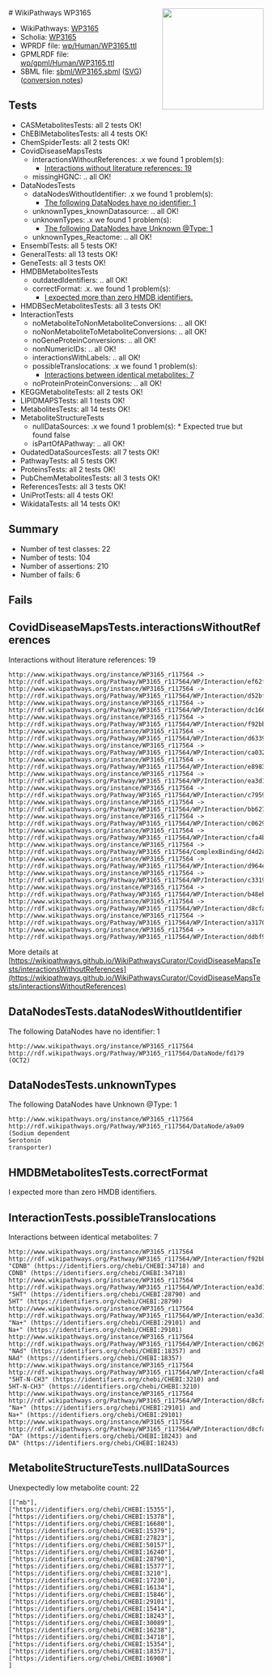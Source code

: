 <img style="float: right; width: 200px" src="../logo.png" />
# WikiPathways WP3165

* WikiPathways: [WP3165](https://identifiers.org/wikipathways:WP3165)
* Scholia: [WP3165](https://scholia.toolforge.org/wikipathways/WP3165)
* WPRDF file: [wp/Human/WP3165.ttl](../wp/Human/WP3165.ttl)
* GPMLRDF file: [wp/gpml/Human/WP3165.ttl](../wp/gpml/Human/WP3165.ttl)
* SBML file: [sbml/WP3165.sbml](../sbml/WP3165.sbml) ([SVG](../sbml/WP3165.svg)) ([conversion notes](../sbml/WP3165.txt))

## Tests
* CASMetabolitesTests: all 2 tests OK!
* ChEBIMetabolitesTests: all 4 tests OK!
* ChemSpiderTests: all 2 tests OK!
* CovidDiseaseMapsTests
    * interactionsWithoutReferences: .x we found 1 problem(s):
        * [Interactions without literature references: 19](#9701ccea)
    * missingHGNC: .. all OK!
* DataNodesTests
    * dataNodesWithoutIdentifier: .x we found 1 problem(s):
        * [The following DataNodes have no identifier: 1](#d2d32fa0)
    * unknownTypes_knownDatasource: .. all OK!
    * unknownTypes: .x we found 1 problem(s):
        * [The following DataNodes have Unknown @Type: 1](#839973df)
    * unknownTypes_Reactome: .. all OK!
* EnsemblTests: all 5 tests OK!
* GeneralTests: all 13 tests OK!
* GeneTests: all 3 tests OK!
* HMDBMetabolitesTests
    * outdatedIdentifiers: .. all OK!
    * correctFormat: .x. we found 1 problem(s):
        * [I expected more than zero HMDB identifiers.](#ad154c1e)
* HMDBSecMetabolitesTests: all 3 tests OK!
* InteractionTests
    * noMetaboliteToNonMetaboliteConversions: .. all OK!
    * noNonMetaboliteToMetaboliteConversions: .. all OK!
    * noGeneProteinConversions: .. all OK!
    * nonNumericIDs: .. all OK!
    * interactionsWithLabels: .. all OK!
    * possibleTranslocations: .x we found 1 problem(s):
        * [Interactions between identical metabolites: 7](#d59038ca)
    * noProteinProteinConversions: .. all OK!
* KEGGMetaboliteTests: all 2 tests OK!
* LIPIDMAPSTests: all 1 tests OK!
* MetabolitesTests: all 14 tests OK!
* MetaboliteStructureTests
    * nullDataSources: .x we found 1 problem(s):
            * Expected true but found false
    * isPartOfAPathway: .. all OK!
* OudatedDataSourcesTests: all 7 tests OK!
* PathwayTests: all 5 tests OK!
* ProteinsTests: all 2 tests OK!
* PubChemMetabolitesTests: all 3 tests OK!
* ReferencesTests: all 3 tests OK!
* UniProtTests: all 4 tests OK!
* WikidataTests: all 14 tests OK!


## Summary

* Number of test classes: 22
* Number of tests: 104
* Number of assertions: 210
* Number of fails: 6

## Fails

<a name="9701ccea" />

## CovidDiseaseMapsTests.interactionsWithoutReferences

Interactions without literature references: 19
```
http://www.wikipathways.org/instance/WP3165_r117564 -> http://rdf.wikipathways.org/Pathway/WP3165_r117564/WP/Interaction/ef62f
http://www.wikipathways.org/instance/WP3165_r117564 -> http://rdf.wikipathways.org/Pathway/WP3165_r117564/WP/Interaction/d52bf
http://www.wikipathways.org/instance/WP3165_r117564 -> http://rdf.wikipathways.org/Pathway/WP3165_r117564/WP/Interaction/dc166
http://www.wikipathways.org/instance/WP3165_r117564 -> http://rdf.wikipathways.org/Pathway/WP3165_r117564/WP/Interaction/f92bb
http://www.wikipathways.org/instance/WP3165_r117564 -> http://rdf.wikipathways.org/Pathway/WP3165_r117564/WP/Interaction/d6339
http://www.wikipathways.org/instance/WP3165_r117564 -> http://rdf.wikipathways.org/Pathway/WP3165_r117564/WP/Interaction/ca032
http://www.wikipathways.org/instance/WP3165_r117564 -> http://rdf.wikipathways.org/Pathway/WP3165_r117564/WP/Interaction/e8983
http://www.wikipathways.org/instance/WP3165_r117564 -> http://rdf.wikipathways.org/Pathway/WP3165_r117564/WP/Interaction/ea3d1
http://www.wikipathways.org/instance/WP3165_r117564 -> http://rdf.wikipathways.org/Pathway/WP3165_r117564/WP/Interaction/c7959
http://www.wikipathways.org/instance/WP3165_r117564 -> http://rdf.wikipathways.org/Pathway/WP3165_r117564/WP/Interaction/bb627
http://www.wikipathways.org/instance/WP3165_r117564 -> http://rdf.wikipathways.org/Pathway/WP3165_r117564/WP/Interaction/c0629
http://www.wikipathways.org/instance/WP3165_r117564 -> http://rdf.wikipathways.org/Pathway/WP3165_r117564/WP/Interaction/cfa4b
http://www.wikipathways.org/instance/WP3165_r117564 -> http://rdf.wikipathways.org/Pathway/WP3165_r117564/ComplexBinding/d4d2a
http://www.wikipathways.org/instance/WP3165_r117564 -> http://rdf.wikipathways.org/Pathway/WP3165_r117564/WP/Interaction/d964e
http://www.wikipathways.org/instance/WP3165_r117564 -> http://rdf.wikipathways.org/Pathway/WP3165_r117564/WP/Interaction/c3319
http://www.wikipathways.org/instance/WP3165_r117564 -> http://rdf.wikipathways.org/Pathway/WP3165_r117564/WP/Interaction/b48eb
http://www.wikipathways.org/instance/WP3165_r117564 -> http://rdf.wikipathways.org/Pathway/WP3165_r117564/WP/Interaction/d8cfa
http://www.wikipathways.org/instance/WP3165_r117564 -> http://rdf.wikipathways.org/Pathway/WP3165_r117564/WP/Interaction/a3170
http://www.wikipathways.org/instance/WP3165_r117564 -> http://rdf.wikipathways.org/Pathway/WP3165_r117564/WP/Interaction/ddbf9
```

More details at [https://wikipathways.github.io/WikiPathwaysCurator/CovidDiseaseMapsTests/interactionsWithoutReferences](https://wikipathways.github.io/WikiPathwaysCurator/CovidDiseaseMapsTests/interactionsWithoutReferences)

<a name="d2d32fa0" />

## DataNodesTests.dataNodesWithoutIdentifier

The following DataNodes have no identifier: 1
```
http://www.wikipathways.org/instance/WP3165_r117564 http://rdf.wikipathways.org/Pathway/WP3165_r117564/DataNode/fd179 (OCT2)
```

<a name="839973df" />

## DataNodesTests.unknownTypes

The following DataNodes have Unknown @Type: 1
```
http://www.wikipathways.org/instance/WP3165_r117564 http://rdf.wikipathways.org/Pathway/WP3165_r117564/DataNode/a9a09 (Sodium dependent
Serotonin
transporter)
```

<a name="ad154c1e" />

## HMDBMetabolitesTests.correctFormat

I expected more than zero HMDB identifiers.
<a name="d59038ca" />

## InteractionTests.possibleTranslocations

Interactions between identical metabolites: 7
```
http://www.wikipathways.org/instance/WP3165_r117564 http://rdf.wikipathways.org/Pathway/WP3165_r117564/WP/Interaction/f92bb "CDNB" (https://identifiers.org/chebi/CHEBI:34718) and 
CDNB" (https://identifiers.org/chebi/CHEBI:34718)
http://www.wikipathways.org/instance/WP3165_r117564 http://rdf.wikipathways.org/Pathway/WP3165_r117564/WP/Interaction/ea3d1 "5HT" (https://identifiers.org/chebi/CHEBI:28790) and 
5HT" (https://identifiers.org/chebi/CHEBI:28790)
http://www.wikipathways.org/instance/WP3165_r117564 http://rdf.wikipathways.org/Pathway/WP3165_r117564/WP/Interaction/ea3d1 "Na+" (https://identifiers.org/chebi/CHEBI:29101) and 
Na+" (https://identifiers.org/chebi/CHEBI:29101)
http://www.wikipathways.org/instance/WP3165_r117564 http://rdf.wikipathways.org/Pathway/WP3165_r117564/WP/Interaction/c0629 "NAd" (https://identifiers.org/chebi/CHEBI:18357) and 
NAd" (https://identifiers.org/chebi/CHEBI:18357)
http://www.wikipathways.org/instance/WP3165_r117564 http://rdf.wikipathways.org/Pathway/WP3165_r117564/WP/Interaction/cfa4b "5HT-N-CH3" (https://identifiers.org/chebi/CHEBI:3210) and 
5HT-N-CH3" (https://identifiers.org/chebi/CHEBI:3210)
http://www.wikipathways.org/instance/WP3165_r117564 http://rdf.wikipathways.org/Pathway/WP3165_r117564/WP/Interaction/d8cfa "Na+" (https://identifiers.org/chebi/CHEBI:29101) and 
Na+" (https://identifiers.org/chebi/CHEBI:29101)
http://www.wikipathways.org/instance/WP3165_r117564 http://rdf.wikipathways.org/Pathway/WP3165_r117564/WP/Interaction/d8cfa "DA" (https://identifiers.org/chebi/CHEBI:18243) and 
DA" (https://identifiers.org/chebi/CHEBI:18243)
```

<a name="919041aa" />

## MetaboliteStructureTests.nullDataSources

Unexpectedly low metabolite count: 22
```
[["mb"],
["https://identifiers.org/chebi/CHEBI:15355"],
["https://identifiers.org/chebi/CHEBI:15378"],
["https://identifiers.org/chebi/CHEBI:16680"],
["https://identifiers.org/chebi/CHEBI:15379"],
["https://identifiers.org/chebi/CHEBI:27823"],
["https://identifiers.org/chebi/CHEBI:50157"],
["https://identifiers.org/chebi/CHEBI:16240"],
["https://identifiers.org/chebi/CHEBI:28790"],
["https://identifiers.org/chebi/CHEBI:15377"],
["https://identifiers.org/chebi/CHEBI:3210"],
["https://identifiers.org/chebi/CHEBI:17230"],
["https://identifiers.org/chebi/CHEBI:16134"],
["https://identifiers.org/chebi/CHEBI:15846"],
["https://identifiers.org/chebi/CHEBI:29101"],
["https://identifiers.org/chebi/CHEBI:15414"],
["https://identifiers.org/chebi/CHEBI:18243"],
["https://identifiers.org/chebi/CHEBI:30089"],
["https://identifiers.org/chebi/CHEBI:16238"],
["https://identifiers.org/chebi/CHEBI:34718"],
["https://identifiers.org/chebi/CHEBI:15354"],
["https://identifiers.org/chebi/CHEBI:18357"],
["https://identifiers.org/chebi/CHEBI:16908"]
]
```

